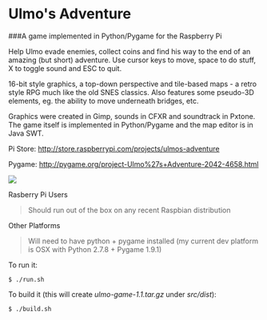 # Ulmo's Adventure
###A game implemented in Python/Pygame for the Raspberry Pi

Help Ulmo evade enemies, collect coins and find his way to the end of an amazing (but short) adventure. Use cursor keys to move, space to do stuff, X to toggle sound and ESC to quit.

16-bit style graphics, a top-down perspective and tile-based maps - a retro style RPG much like the old SNES classics.  Also features some pseudo-3D elements, eg. the ability to move underneath bridges, etc.

Graphics were created in Gimp, sounds in CFXR and soundtrack in Pxtone. The game itself is implemented in Python/Pygame and the map editor is in Java SWT.

Pi Store: http://store.raspberrypi.com/projects/ulmos-adventure

Pygame: http://pygame.org/project-Ulmo%27s+Adventure-2042-4658.html

<img src="http://assets.indiecity.com/5946cddc-ab6c-4527-b0f8-746ed520a4f9/screenshot_1396800582.png" />

Rasberry Pi Users
> Should run out of the box on any recent Raspbian distribution

Other Platforms
> Will need to have python + pygame installed (my current dev platform is OSX with Python 2.7.8 + Pygame 1.9.1)

To run it:
```
$ ./run.sh
```

To build it (this will create *ulmo-game-1.1.tar.gz* under *src/dist*):
```
$ ./build.sh
```

